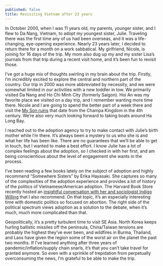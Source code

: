 ```yaml
---
published: false
title: Revisiting Vietnam after 23 years
---
```

In October 2000, when I was 11 years old, my parents, younger sister, and I flew to Da Nang, Vietnam, to adopt my youngest sister, Julie. Traveling there was the first time any of us had been overseas, and it was a life-changing, eye-opening experience. Nearly 23 years later, I decided to return there for a month on a work sabbatical. My girlfriend, Nicole, is joining for 16 days of the trip. My mom also dug up my and my sister Lisa’s journals from that trip during a recent visit home, and it’s been fun to revisit those.

I’ve got a huge mix of thoughts swirling in my brain about the trip. Firstly, I’m incredibly excited to explore the central and northern part of the country. Our trip in 2000 was more abbreviated by necessity, and we were somewhat limited in our activities with a new toddler in tow. We primarily visited Da Nang and Ho Chi Minh City (formerly Saigon). Hoi An was my favorite place we visited on a day trip, and I remember wanting more time there. Nicole and I are going to spend the better part of a week there and visit the [My Son ruins](https://whc.unesco.org/en/list/949/) that date from the Champa Kingdom in the 4th century. We’re also very much looking forward to taking boats around Ha Long Bay.

I reached out to the adoption agency to try to make contact with Julie’s birth mother while I’m there. It’s always been a mystery to us who she is and what her life has been like. There are no guarantees that we’ll be able to get in touch, but I wanted to make a best effort. I know Julie has a lot of complex feelings about the adoption, so I checked in with her first, and am being conscientious about the level of engagement she wants in the process. 

I’ve been reading a few books lately on the subject of adoption and highly recommend “Somewhere Sisters” by Erika Hayasaki. She captures so many of the complexities of the adoption experience and provides a lot of history of the politics of Vietnamese/American adoption. The Harvard Book Store recently hosted an [insightful conversation with her and sociologist Indigo Willing](https://www.youtube.com/watch?v=Y1_Z4H6DllU) that I also recommend. On that topic, it’s an especially interesting time with domestic politics so focused on abortion. The right side of the political spectrum views adoption as a solution to the debate, when it’s much, much more complicated than that.

Geopolitically, it’s a pretty turbulent time to visit SE Asia. North Korea keeps hurling ballistic missiles off the peninsula, China/Taiwan tensions are probably the highest they’ve ever been, and wildfires in Burma, Thailand, and Laos have given the region some of the worst air on the planet the past two months. If I’ve learned anything after three years of pandemic/inflation/supply chain snarls, it’s that you can’t take travel for granted anymore. So even with a sprinkle of trepidation from perpetually overconsuming the news, I’m grateful to be able to make the trip.
